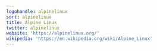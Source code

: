 ```yaml
---
logohandle: alpinelinux
sort: alpinelinux
title: Alpine Linux
twitter: alpinelinux
website: 'https://alpinelinux.org/'
wikipedia: 'https://en.wikipedia.org/wiki/Alpine_Linux'
---
```

